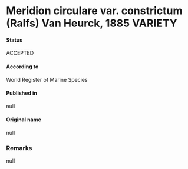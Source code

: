 Meridion circulare var. constrictum (Ralfs) Van Heurck, 1885 VARIETY
=======

#### Status
ACCEPTED

#### According to
World Register of Marine Species

#### Published in
null

#### Original name
null

### Remarks
null